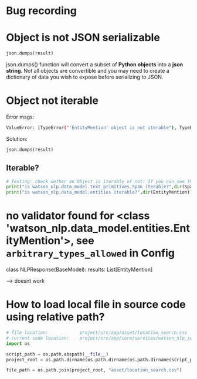 # Bug recording

# Object is not JSON serializable

```python
json.dumps(result)
```

json.dumps() function will convert a subset of **Python objects** into a **json string**. Not all objects are convertible and you may need to create a dictionary of data you wish to expose before serializing to JSON.

# Object not iterable

Error msgs:

```bash
ValueError: [TypeError("'EntityMention' object is not iterable"), TypeError('vars() argument must have __dict__ attribute')]
```

Solution:

```python
json.dumps(result)
```

## Iterable?

```python
# Testing: check wether an Object is iterable of not: If you can see the magic method __iter__, then the data are iterable. If not, then the data are not iterable and you shouldn’t bother looping through them.
print("is watson_nlp.data_model.text_primitives.Span iterable?",dir(Span))
print("is watson_nlp.data_model.entities iterable?",dir(EntityMention))
```

# no validator found for <class 'watson_nlp.data_model.entities.EntityMention'>, see `arbitrary_types_allowed` in Config

class NLPResponse(BaseModel):
results: List[EntityMention]

--> doesnt work

# How to load local file in source code using relative path?

```python
# file location:            project/src/app/asset/location_search.csv
# current code location:    project/src/app/core/services/watson_nlp_service.py
import os

script_path = os.path.abspath(__file__)
project_root = os.path.dirname(os.path.dirname(os.path.dirname(script_path)))

file_path = os.path.join(project_root, "asset/location_search.csv")
```
